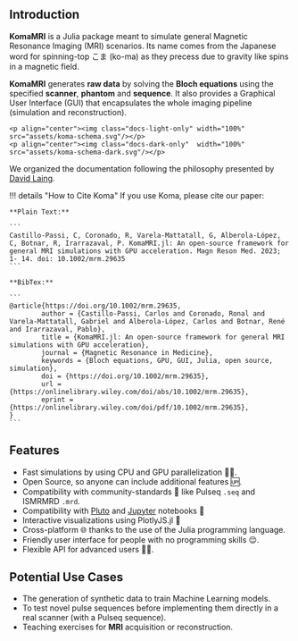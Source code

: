 ## Introduction

**KomaMRI** is a Julia package meant to simulate general Magnetic Resonance Imaging (MRI) scenarios. Its name comes from the Japanese word for spinning-top こま (ko-ma) as they precess due to gravity like spins in a magnetic field.

**KomaMRI** generates **raw data** by solving the **Bloch equations** using the specified **scanner**, **phantom** and **sequence**. It also provides a Graphical User Interface (GUI) that encapsulates the whole imaging pipeline (simulation and reconstruction).

```@raw html
<p align="center"><img class="docs-light-only" width="100%" src="assets/koma-schema.svg"/></p>
<p align="center"><img class="docs-dark-only"  width="100%" src="assets/koma-schema-dark.svg"/></p>
```
We organized the documentation following the philosophy presented by [David Laing](https://documentation.divio.com/).

!!! details "How to Cite Koma"
    If you use Koma, please cite our paper:

    **Plain Text:**

    ```
    Castillo-Passi, C, Coronado, R, Varela-Mattatall, G, Alberola-López, C, Botnar, R, Irarrazaval, P. KomaMRI.jl: An open-source framework for general MRI simulations with GPU acceleration. Magn Reson Med. 2023; 1- 14. doi: 10.1002/mrm.29635
    ```

    **BibTex:**
    
    ```
    @article{https://doi.org/10.1002/mrm.29635,
            author = {Castillo-Passi, Carlos and Coronado, Ronal and Varela-Mattatall, Gabriel and Alberola-López, Carlos and Botnar, René and Irarrazaval, Pablo},
            title = {KomaMRI.jl: An open-source framework for general MRI simulations with GPU acceleration},
            journal = {Magnetic Resonance in Medicine},
            keywords = {Bloch equations, GPU, GUI, Julia, open source, simulation},
            doi = {https://doi.org/10.1002/mrm.29635},
            url = {https://onlinelibrary.wiley.com/doi/abs/10.1002/mrm.29635},
            eprint = {https://onlinelibrary.wiley.com/doi/pdf/10.1002/mrm.29635},
    }
    ```

## Features

* Fast simulations by using CPU and GPU parallelization 🏃💨.
* Open Source, so anyone can include additional features 🆙.
* Compatibility with community-standards 🤝 like Pulseq `.seq` and ISMRMRD `.mrd`.
* Compatibility with [Pluto](how-to/2-2-use-koma-notebooks.md#Pluto) and [Jupyter](how-to/2-2-use-koma-notebooks.md#Jupyter) notebooks 🎈
* Interactive visualizations using PlotlyJS.jl 📲
* Cross-platform 🌐 thanks to the use of the Julia programming language.
* Friendly user interface for people with no programming skills 😌.
* Flexible API for advanced users 👨‍💻.

## Potential Use Cases

* The generation of synthetic data to train Machine Learning models.
* To test novel pulse sequences before implementing them directly in a real scanner (with a Pulseq sequence).
* Teaching exercises for **MRI** acquisition or reconstruction.